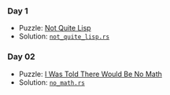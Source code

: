### Day 1
* Puzzle: [Not Quite Lisp](https://adventofcode.com/2015/day/1)
* Solution: [`not_quite_lisp.rs`](day-01/not_quite_lisp.rs)

### Day 02
* Puzzle: [I Was Told There Would Be No Math](https://adventofcode.com/2015/day/02)
* Solution: [`no_math.rs`](day-02/no_math.rs)
